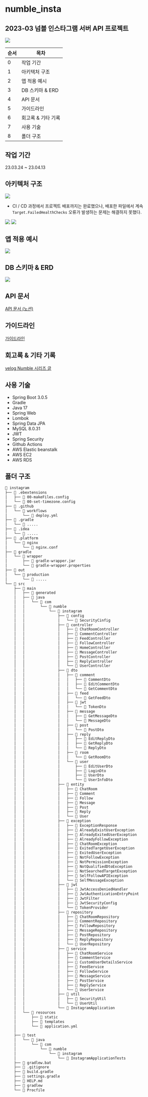# numble_insta
## 2023-03 넘블 인스타그램 서버 API 프로젝트
<img src="https://user-images.githubusercontent.com/90085154/230849243-0284701a-7cf3-4586-9d30-e18d22d9fddc.png">

순서 | 목차 
| --- | ---
| 0 | 작업 기간
| 1 | 아키텍처 구조
| 2 | 앱 적용 예시
| 3 | DB 스키마 & ERD
| 4 | API 문서
| 5 | 가이드라인
| 6 | 회고록 & 기타 기록
| 7 | 사용 기술
| 8 | 폴더 구조
## 작업 기간
23.03.24 ~ 23.04.13
## 아키텍처 구조
<img src="https://user-images.githubusercontent.com/90085154/231455169-1a67ba16-cde0-4691-87ac-4c4aa6019722.png">

* CI / CD 과정에서 프로젝트 배포까지는 완료했으나, 배포한 파일에서 계속 `Target.FailedHealthChecks` 오류가 발생하는 문제는 해결하지 못했다.
<img src="https://user-images.githubusercontent.com/90085154/231466102-9d891d25-639b-4ebd-b8ae-2ff30783f321.png">
<img src="https://user-images.githubusercontent.com/90085154/231466112-f856fd8e-f2f1-44fe-987c-11725630f185.png">

## 앱 적용 예시
<img src="https://user-images.githubusercontent.com/90085154/231465617-a3f0fb31-6b13-4b8d-8dc9-c0fd2b67570f.png">

## DB 스키마 & ERD
<img src="https://user-images.githubusercontent.com/90085154/230851149-920d280d-1bd1-4fe5-8883-0837c5a45a9f.png">

## API 문서
[API 문서 (노션)](https://southern-tiglon-56a.notion.site/API-cf9c1b2f823f4acd86c45ad9706a9b4d)

## 가이드라인
[가이드라인](https://thoughtful-arch-8c2.notion.site/Spring-c83f01ab221a4166a2713120728aa552)

## 회고록 & 기타 기록
[velog Numble 시리즈 글](https://velog.io/@devholic22/series/%EB%84%98%EB%B8%94%EC%B1%8C%EB%A6%B0%EC%A7%80)
## 사용 기술
* Spring Boot 3.0.5
* Gradle
* Java 17
* Spring Web
* Lombok
* Spring Data JPA
* MySQL 8.0.31
* JWT
* Spring Security
* Github Actions
* AWS Elastic beanstalk
* AWS EC2
* AWS RDS

## 폴더 구조
```bash
📂 instagram
├── 📂 .ebextensions
│   ├── 📜 00-makeFiles.config
│   └── 📜 00-set-timezone.config
├── 📂 .github
│   └── 📂 workflows
│       └── 📜 deploy.yml
├── 📂 .gradle
│   └── 📂 .....
├── 📂 .idea
│   └── 📂 .....
├── 📂 .platform
│   └── 📂 nginx
│       └── 📜 nginx.conf
├── 📂 gradle
│   └── 📂 wrapper
│       ├── 📜 gradle-wrapper.jar
│       └── 📜 gradle-wrapper.properties
├── 📂 out
│   └── 📂 production
│       └── 📂 .....
└── 📂 src
    ├── 📂 main
    │   ├── 📂 generated
    │   ├── 📂 java
    │   │   └── 📂 com
    │   │       └── 📂 numble
    │   │           └── 📂 instagram
    │   │               ├── 📂 config
    │   │               │   └── 📜 SecurityCinfig
    │   │               ├── 📂 controller
    │   │               │   ├── 📜 ChatRoomController
    │   │               │   ├── 📜 CommentController
    │   │               │   ├── 📜 FeedController
    │   │               │   ├── 📜 FollowController
    │   │               │   ├── 📜 HomeController
    │   │               │   ├── 📜 MessageController
    │   │               │   ├── 📜 PostController
    │   │               │   ├── 📜 ReplyController
    │   │               │   └── 📜 UserController
    │   │               ├── 📂 dto
    │   │               │   ├── 📂 comment
    │   │               │   │   ├── 📜 CommentDto
    │   │               │   │   ├── 📜 EditCommentDto
    │   │               │   │   └── 📜 GetCommentDto
    │   │               │   ├── 📂 feed
    │   │               │   │   └── 📜 GetFeedDto
    │   │               │   ├── 📂 jwt
    │   │               │   │   └── 📜 TokenDto
    │   │               │   ├── 📂 message
    │   │               │   │   ├── 📜 GetMessageDto
    │   │               │   │   └── 📜 MessageDto
    │   │               │   ├── 📂 post
    │   │               │   │   └── 📜 PostDto
    │   │               │   ├── 📂 reply
    │   │               │   │   ├── 📜 EditReplyDto
    │   │               │   │   ├── 📜 GetReplyDto
    │   │               │   │   └── 📜 ReplyDto
    │   │               │   ├── 📂 room
    │   │               │   │   └── 📜 GetRoomDto
    │   │               │   └── 📂 user
    │   │               │       ├── 📜 EditUserDto
    │   │               │       ├── 📜 LoginDto
    │   │               │       ├── 📜 UserDto
    │   │               │       └── 📜 UserInfoDto
    │   │               ├── 📂 entity
    │   │               │   ├── 📜 ChatRoom
    │   │               │   ├── 📜 Comment
    │   │               │   ├── 📜 Follow
    │   │               │   ├── 📜 Message
    │   │               │   ├── 📜 Post
    │   │               │   ├── 📜 Reply
    │   │               │   └── 📜 User
    │   │               ├── 📂 exception
    │   │               │   ├── 📜 ExceptionResponse
    │   │               │   ├── 📜 AlreadyExistUserException
    │   │               │   ├── 📜 AlreadyExitedUserException
    │   │               │   ├── 📜 AlreadyFollowException
    │   │               │   ├── 📜 ChatRoomException
    │   │               │   ├── 📜 ExitedTargetUserException
    │   │               │   ├── 📜 ExitedUserException
    │   │               │   ├── 📜 NotFollowException
    │   │               │   ├── 📜 NotPermissionException
    │   │               │   ├── 📜 NotQualifiedDtoException
    │   │               │   ├── 📜 NotSearchedTargetException
    │   │               │   ├── 📜 SelfFollowAPIException
    │   │               │   └── 📜 SelfMessageException
    │   │               ├── 📂 jwt
    │   │               │   ├── 📜 JwtAccessDeniedHandler
    │   │               │   ├── 📜 JwtAuthenticationEntryPoint
    │   │               │   ├── 📜 JwtFilter
    │   │               │   ├── 📜 JwtSecurityConfig
    │   │               │   └── 📜 TokenProvider
    │   │               ├── 📂 repository
    │   │               │   ├── 📜 ChatRoomRepository
    │   │               │   ├── 📜 CommentRepository
    │   │               │   ├── 📜 FollowRepository
    │   │               │   ├── 📜 MessageRepository
    │   │               │   ├── 📜 PostRepository
    │   │               │   ├── 📜 ReplyRepository
    │   │               │   └── 📜 UserRepository
    │   │               ├── 📂 service
    │   │               │   ├── 📜 ChatRoomService
    │   │               │   ├── 📜 CommentService
    │   │               │   ├── 📜 CustomUserDetailsService
    │   │               │   ├── 📜 FeedService
    │   │               │   ├── 📜 FollowService
    │   │               │   ├── 📜 MessageService
    │   │               │   ├── 📜 PostService
    │   │               │   ├── 📜 ReplyService
    │   │               │   └── 📜 UserService
    │   │               ├── 📂 util
    │   │               │   ├── 📜 SecurityUtil
    │   │               │   └── 📜 UserUtil
    │   │               └── 📜 InstagramApplication        
    │   └── 📂 resources
    │       ├── 📂 static
    │       ├── 📂 templates
    │       └── 📜 application.yml
    │
    ├── 📂 test
    │   └── 📂 java
    │       └── 📂 com
    │           └── 📂 numble
    │               └── 📂 instagram
    │                   └── 📜 InstagramApplicationTests
    ├── 📜 gradlew.bat
    ├── 📜 .gitignore
    ├── 📜 build.gradle
    ├── 📜 settings.gradle
    ├── 📜 HELP.md
    ├── 📜 gradlew
    └── 📜 Procfile
``` 
